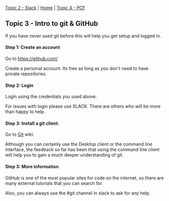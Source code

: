 [Topic 2 - Slack](slack.md) | [Home](README.md) | [Topic 4 - PCF](pcf/README.md)

## Topic 3 - Intro to git & GitHub

If you have never used git before this will help you get setup and logged in.

#### Step 1: Create an account

Go to https://github.com/

Create a personal account.  Its free as long as you don't need to have private repositories.

#### Step 2: Login

Login using the credentials you used above.

For issues with login please use SLACK. There are others who will be more than happy to help.

#### Step 3: Install a git client.

Go to [Git](https://github.com/vedulasharma/PCFWorkshop.wiki.git) wiki.  

Although you can certainly use the Desktop client or the command line interface, the feedback so far has been that using the command line client will help you to gain a much deeper understanding of git.

#### Step 3: More information

GitHub is one of the most popular sites for code on the internet, so there are many external tutorials that you can search for.  

Also, you can always use the #git channel in slack to ask for any help.

